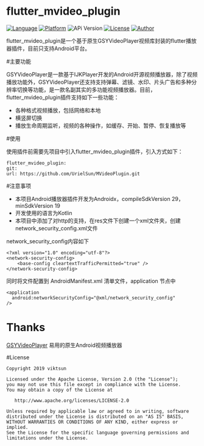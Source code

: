 # flutter_mvideo_plugin

[![Language](https://img.shields.io/badge/language-Dart%7CKotlin-orange.svg)](https://flutterchina.club/get-started/install/)
[![Platform](https://img.shields.io/badge/platform-android-orange.svg)](https://developer.android.com/)
![APi Version](https://img.shields.io/badge/API-19%2B-brightgreen.svg?style=flat)
[![License](https://img.shields.io/github/license/ViktSun/MVideoPlugin.svg)](https://opensource.org/licenses/Apache-2.0)
[![Author](https://img.shields.io/badge/Author-viktsun-blue.svg)](http://www.sunwrite.top)

flutter_mvideo_plugin是一个基于原生GSYVideoPlayer视频库封装的flutter播放器插件，目前只支持Android平台。

#主要功能

GSYVideoPlayer是一款基于IJKPlayer开发的Android开源视频播放器，除了视频播放功能外，GSYVideoPlayer还支持支持弹幕、滤镜、水印、片头广告和多种分辨率切换等功能，是一款名副其实的多功能视频播放器。目前，flutter_mvideo_plugin插件支持如下一些功能：

- 各种格式视频播放，包括网络和本地
- 横竖屏切换
- 播放生命周期监听，视频的各种操作，如缓存、开始、暂停、恢复播放等


#使用

使用插件前需要先项目中引入flutter_mvideo_plugin插件，引入方式如下：

```
flutter_mvideo_plugin:
git:
url: https://github.com/UrielSun/MVideoPlugin.git
```



#注意事项

- 本项目Android播放器插件开发为Androidx，compileSdkVersion 29，minSdkVersion 19
- 开发使用的语言为Kotlin
- 本项目中添加了对http的支持，在res文件下创建一个xml文件夹，创建network_security_config.xml文件

network_security_config内容如下

```angular2html
<?xml version="1.0" encoding="utf-8"?>
<network-security-config>
    <base-config cleartextTrafficPermitted="true" />
</network-security-config>
```

同时将文件配置到 AndroidManifest.xml 清单文件，application 节点中
```angular2html
<application
  android:networkSecurityConfig="@xml/network_security_config"
/>
```

# Thanks
[GSYVideoPlayer](https://github.com/CarGuo/GSYVideoPlayer) 易用的原生Android视频播放器

#License

```angular2html
Copyright 2019 viktsun

Licensed under the Apache License, Version 2.0 (the "License");
you may not use this file except in compliance with the License.
You may obtain a copy of the License at

   http://www.apache.org/licenses/LICENSE-2.0

Unless required by applicable law or agreed to in writing, software
distributed under the License is distributed on an "AS IS" BASIS,
WITHOUT WARRANTIES OR CONDITIONS OF ANY KIND, either express or implied.
See the License for the specific language governing permissions and
limitations under the License.
```
